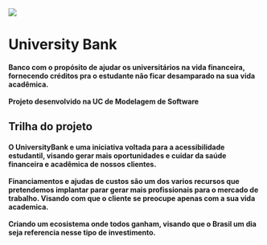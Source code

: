 
<head>
  <img src="file:///C:/Users/Ester/Downloads/Investindo%20em%20voc%C3%AA%20para%20investir%20no%20seu%20futuro/Investindo%20em%20voc%C3%AA%20para%20investir%20no%20seu%20futuro.html"/>
  <meta charset="utf-8"/>
  <h1>University Bank</h1>
  <h4>Banco com o propósito de ajudar os universitários na vida financeira, fornecendo créditos pra o estudante não ficar desamparado na sua vida acadêmica.<br><br>Projeto desenvolvido na UC de Modelagem de Software</h2>
  <h2>Trilha do projeto</h2>
  <h4>O UniversityBank e uma iniciativa voltada para a acessibilidade estudantil, visando gerar mais oportunidades e cuidar da saúde financeira e acadêmica de nossos clientes.<br><br>Financiamentos e ajudas de custos são um dos varios recursos que pretendemos implantar parar gerar mais profissionais para o mercado de trabalho. Visando com que o cliente se preocupe apenas com a sua vida academica.<br><br>Criando um ecosistema onde todos ganham, visando que o Brasil um dia seja referencia nesse tipo de investimento.</h4>
</head>

 <body>

 </body>
 

<!--<img src= "https://user-images.githubusercontent.com/90344096/143771913-e962e320-fc76-4326-9207-d37f990a8706.png"/>-->
<!--adicionar imagem-->
